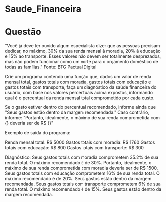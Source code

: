 # Saude_Financeira
# Questão

"Você já deve ter ouvido algum especialista dizer que as pessoas precisam dedicar, no máximo, 30% da sua renda mensal à moradia, 20% à educação e 15% ao transporte. Esses valores não devem ser totalmente desprezados, mas não podem funcionar como um norte para o orçamento doméstico de todas as famílias." Fonte: BTG Pactual Digital

Crie um programa contendo uma função que, dados um valor de renda mensal total, gastos totais com moradia, gastos totais com educação e gastos totais com transporte, faça um diagnóstico da saúde financeira do usuário, com base nos valores percentuais acima expostos, informando qual é o percentual da renda mensal total comprometido por cada custo. 

Se o gasto estiver dentro do percentual recomendado, informe ainda que "Seus gastos estão dentro da margem recomendada."
Caso contrário, informe: "Portanto, idealmente, o máximo de sua renda comprometida com {} deveria ser de R$ {}"

Exemplo de saída do programa:

Renda mensal total: R$ 5000
Gastos totais com moradia: R$ 1760
Gastos totais com educação: R$ 800
Gastos totais com transporte: R$ 300

Diagnóstico:
Seus gastos totais com moradia comprometem 35.2% de sua renda total. O máximo recomendado é de 30%. Portanto, idealmente, o máximo de sua renda comprometida com moradia deveria ser de R$ 1500.
Seus gastos totais com educação comprometem 16% de sua renda total. O máximo recomendado é de 20%. Seus gastos estão dentro da margem recomendada.
Seus gastos totais com transporte comprometem 6% de sua renda total. O máximo recomendado é de 15%. Seus gastos estão dentro da margem recomendada.
